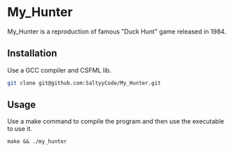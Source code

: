# My_Hunter

My_Hunter is a reproduction of famous "Duck Hunt" game released in 1984.

## Installation

Use a GCC compiler and CSFML lib.

```bash
git clone git@github.com:SaltyyCode/My_Hunter.git
```

## Usage
Use a make command to compile the program and then use the executable to use it.
```
make && ./my_hunter
```
